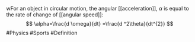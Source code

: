 wFor an object in circular motion, the angular [[acceleration]], $\alpha$ is equal to the rate of change of [[angular speed]]:
$$
\alpha=\frac{d \omega}{dt} =\frac{d ^2\theta}{dt^{2}} 
$$
#Physics #Sports #Definition